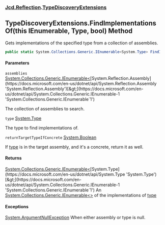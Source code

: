 ### [Jcd.Reflection](Jcd.Reflection.md 'Jcd.Reflection').[TypeDiscoveryExtensions](TypeDiscoveryExtensions.md 'Jcd.Reflection.TypeDiscoveryExtensions')

## TypeDiscoveryExtensions.FindImplementationsOf(this IEnumerable<Assembly>, Type, bool) Method

Gets implementations of the specified type from a collection of assemblies.

```csharp
public static System.Collections.Generic.IEnumerable<System.Type> FindImplementationsOf(this System.Collections.Generic.IEnumerable<System.Reflection.Assembly> assemblies, System.Type type, bool returnTargetTypeIfConcrete=false);
```
#### Parameters

<a name='Jcd.Reflection.TypeDiscoveryExtensions.FindImplementationsOf(thisSystem.Collections.Generic.IEnumerable_System.Reflection.Assembly_,System.Type,bool).assemblies'></a>

`assemblies` [System.Collections.Generic.IEnumerable&lt;](https://docs.microsoft.com/en-us/dotnet/api/System.Collections.Generic.IEnumerable-1 'System.Collections.Generic.IEnumerable`1')[System.Reflection.Assembly](https://docs.microsoft.com/en-us/dotnet/api/System.Reflection.Assembly 'System.Reflection.Assembly')[&gt;](https://docs.microsoft.com/en-us/dotnet/api/System.Collections.Generic.IEnumerable-1 'System.Collections.Generic.IEnumerable`1')

The collection of assemblies to search.

<a name='Jcd.Reflection.TypeDiscoveryExtensions.FindImplementationsOf(thisSystem.Collections.Generic.IEnumerable_System.Reflection.Assembly_,System.Type,bool).type'></a>

`type` [System.Type](https://docs.microsoft.com/en-us/dotnet/api/System.Type 'System.Type')

The type to find implementations of.

<a name='Jcd.Reflection.TypeDiscoveryExtensions.FindImplementationsOf(thisSystem.Collections.Generic.IEnumerable_System.Reflection.Assembly_,System.Type,bool).returnTargetTypeIfConcrete'></a>

`returnTargetTypeIfConcrete` [System.Boolean](https://docs.microsoft.com/en-us/dotnet/api/System.Boolean 'System.Boolean')

If [type](TypeDiscoveryExtensions.FindImplementationsOf.3RmCyofz6c+Tzo32LkV1pw.md#Jcd.Reflection.TypeDiscoveryExtensions.FindImplementationsOf(thisSystem.Collections.Generic.IEnumerable_System.Reflection.Assembly_,System.Type,bool).type 'Jcd.Reflection.TypeDiscoveryExtensions.FindImplementationsOf(this System.Collections.Generic.IEnumerable<System.Reflection.Assembly>, System.Type, bool).type') is in the target assembly, and it's a concrete, return it as well.

#### Returns
[System.Collections.Generic.IEnumerable&lt;](https://docs.microsoft.com/en-us/dotnet/api/System.Collections.Generic.IEnumerable-1 'System.Collections.Generic.IEnumerable`1')[System.Type](https://docs.microsoft.com/en-us/dotnet/api/System.Type 'System.Type')[&gt;](https://docs.microsoft.com/en-us/dotnet/api/System.Collections.Generic.IEnumerable-1 'System.Collections.Generic.IEnumerable`1')
An [System.Collections.Generic.IEnumerable&lt;&gt;](https://docs.microsoft.com/en-us/dotnet/api/System.Collections.Generic.IEnumerable-1 'System.Collections.Generic.IEnumerable`1') of the implementations of [type](TypeDiscoveryExtensions.FindImplementationsOf.3RmCyofz6c+Tzo32LkV1pw.md#Jcd.Reflection.TypeDiscoveryExtensions.FindImplementationsOf(thisSystem.Collections.Generic.IEnumerable_System.Reflection.Assembly_,System.Type,bool).type 'Jcd.Reflection.TypeDiscoveryExtensions.FindImplementationsOf(this System.Collections.Generic.IEnumerable<System.Reflection.Assembly>, System.Type, bool).type')

#### Exceptions

[System.ArgumentNullException](https://docs.microsoft.com/en-us/dotnet/api/System.ArgumentNullException 'System.ArgumentNullException')
When either assembly or type is null.